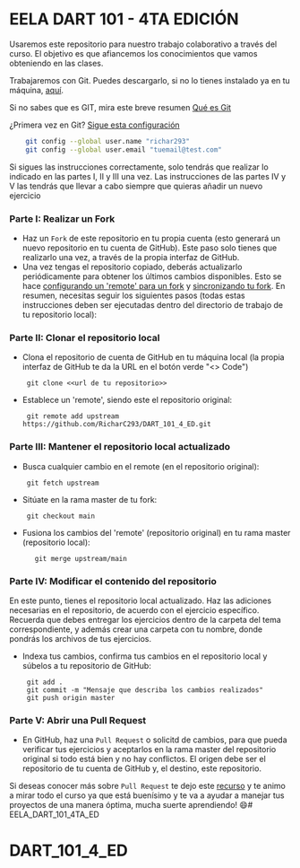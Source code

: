 EELA DART 101 - 4TA EDICIÓN
================

Usaremos este repositorio para nuestro trabajo colaborativo a través del curso.
El objetivo es que afiancemos los conocimientos que vamos obteniendo en las clases.

Trabajaremos con Git. Puedes descargarlo, si no lo tienes instalado ya en tu máquina, [aquí](https://git-scm.com/downloads).

Si no sabes que es GIT, mira este breve resumen [Qué es Git](https://www.youtube.com/watch?v=9ZJ-K-zk_Go&t=307s)

¿Primera vez en Git? [Sigue esta configuración](https://www.youtube.com/watch?v=9ZJ-K-zk_Go&t=488s)

```bash
    git config --global user.name "richar293"
    git config --global user.email "tuemail@test.com"
```

Si sigues las instrucciones correctamente, solo tendrás que realizar lo indicado en las partes I, II y III una vez. 
Las instrucciones de las partes IV y V las tendrás que llevar a cabo siempre que quieras añadir un nuevo ejercicio

### Parte I: Realizar un Fork
* Haz un ``Fork`` de este repositorio en tu propia cuenta (esto generará un nuevo repositorio en tu cuenta de GitHub). Este paso solo tienes que realizarlo una vez, a través de la propia interfaz de GitHub.
* Una vez tengas el repositorio copiado, deberás actualizarlo periódicamente para obtener los últimos cambios disponibles. Esto se hace [configurando un 'remote' para un fork](https://help.github.com/articles/configuring-a-remote-for-a-fork) y [sincronizando tu fork](https://help.github.com/articles/syncing-a-fork). En resumen, necesitas seguir los siguientes pasos (todas estas instrucciones deben ser ejecutadas dentro del directorio de trabajo de tu repositorio local):

### Parte II: Clonar el repositorio local
* Clona el repositorio de cuenta de GitHub en tu máquina local (la propia interfaz de GitHub te da la URL en el botón verde "<> Code")

       git clone <<url de tu repositorio>>

* Establece un 'remote', siendo este el repositorio original:

       git remote add upstream https://github.com/RicharC293/DART_101_4_ED.git

### Parte III: Mantener el repositorio local actualizado
* Busca cualquier cambio en el remote (en el repositorio original):

       git fetch upstream

* Sitúate en la rama master de tu fork:

       git checkout main

* Fusiona los cambios del 'remote' (repositorio original) en tu rama master (repositorio local):

         git merge upstream/main

### Parte IV: Modificar el contenido del repositorio
En este punto, tienes el repositorio local actualizado. Haz las adiciones necesarias en el repositorio, de acuerdo con el ejercicio específico. Recuerda que debes entregar los ejercicios dentro de la carpeta del tema correspondiente, y además crear una carpeta con tu nombre, donde pondrás los archivos de tus ejercicios.

* Indexa tus cambios, confirma tus cambios en el repositorio local y súbelos a tu repositorio de GitHub:

       git add .
       git commit -m "Mensaje que describa los cambios realizados"
       git push origin master

### Parte V: Abrir una Pull Request
* En GitHub, haz una ``Pull Request`` o solicitd de cambios, para que pueda verificar tus ejercicios y aceptarlos en la rama master del repositorio original si todo está bien y no hay conflictos. El origen debe ser el repositorio de tu cuenta de GitHub y, el destino, este repositorio.

Si deseas conocer más sobre ``Pull Request`` te dejo este [recurso](https://www.youtube.com/watch?v=9ZJ-K-zk_Go&t=13088s) y te animo a mirar todo el curso ya que está buenísimo y te va a ayudar a manejar tus proyectos de una manera óptima, mucha suerte aprendiendo! 😄# EELA_DART_101_4TA_ED
# DART_101_4_ED
